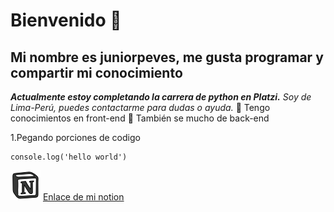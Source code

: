 # Bienvenido 👋

## Mi nombre es juniorpeves, me gusta programar y compartir mi conocimiento
***Actualmente estoy completando la carrera de python en Platzi.***
*Soy de Lima-Perú, puedes contactarme para dudas o ayuda.* 
:blue_book: Tengo conocimientos en front-end :orange_book: También se mucho de back-end

1.Pegando porciones de codigo

    console.log('hello world')

![notion](icons8-notion-48.png ) [Enlace de mi notion](https://three-tugboat-95b.notion.site/Mi-notion-by-892428120b5d4878bf436ac23bf8a632 "Mi notion")

<!--
>Esta es una sita para entender md
---
Esto es un separador :D
___

2.Para bloques de código

``` python
    if __name__ == "__main__":
	main()
```

-->
